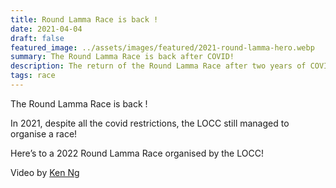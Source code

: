 ```yaml
---
title: Round Lamma Race is back !
date: 2021-04-04
draft: false
featured_image: ../assets/images/featured/2021-round-lamma-hero.webp
summary: The Round Lamma Race is back after COVID!
description: The return of the Round Lamma Race after two years of COVID!
tags: race
---
```


The Round Lamma Race is back !

In 2021, despite all the covid restrictions, the LOCC still managed to organise a race!

Here’s to a 2022 Round Lamma Race organised by the LOCC!

V﻿ideo by [Ken Ng](https://vimeo.com/717009250?share=copy)
